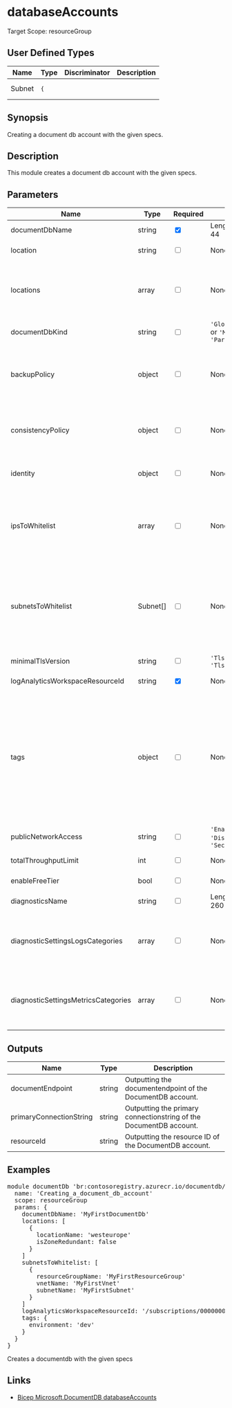 ﻿# databaseAccounts

Target Scope: resourceGroup

## User Defined Types
| Name | Type | Discriminator | Description
| -- |  -- | -- | -- |
| <a id="Subnet">Subnet</a>  | <pre>{</pre> |  |  | 

## Synopsis
Creating a document db account with the given specs.

## Description
This module creates a document db account with the given specs.

## Parameters
| Name | Type | Required | Validation | Default value | Description |
| -- |  -- | -- | -- | -- | -- |
| documentDbName | string | <input type="checkbox" checked> | Length between 3-44 | <pre></pre> | The name of the DocumentDB account. |
| location | string | <input type="checkbox"> | None | <pre>resourceGroup().location</pre> | The location of the DocumentDB account. Defaults to the resourcegroups location. |
| locations | array | <input type="checkbox"> | None | <pre>[<br>  {<br>    locationName: 'westeurope'<br>    isZoneRedundant: false<br>  }<br>]</pre> | The locations for the DocumentDB account. Defaults to one location (westeurope) without zone redundancy. |
| documentDbKind | string | <input type="checkbox"> | `'GlobalDocumentDB'` or `'MongoDB'` or `'Parse'` | <pre>'GlobalDocumentDB'</pre> | The kind of the DocumentDB account. Defaults to GlobalDocumentDB. |
| backupPolicy | object | <input type="checkbox"> | None | <pre>{<br>  type: 'Continuous'<br>  continuousModeProperties: {<br>    tier: 'Continuous7Days'<br>  }<br>}</pre> | The backup policy for this DocumentDB. Defaults to continuous backup for 7 days. |
| consistencyPolicy | object | <input type="checkbox"> | None | <pre>{<br>  defaultConsistencyLevel: 'Session'<br>  maxIntervalInSeconds: 5<br>  maxStalenessPrefix: 100<br>}</pre> | The consistency policy for this DocumentDB. Defaults to Session. |
| identity | object | <input type="checkbox"> | None | <pre>{<br>  type: 'SystemAssigned'<br>}</pre> | The identity for this DocumentDB. Defaults to SystemAssigned. |
| ipsToWhitelist | array | <input type="checkbox"> | None | <pre>[]</pre> | The IPs to whitelist for this DocumentDB. Defaults to empty.<br>Make sure to pass an array of objects with the following properties:<br>- ipAddressOrRange: The CIDR notation for the IP to whitelist (you are allowed to omit the suffix if its a /32.). Examples: 123.123.123.123 or 123.123.123.123/24 |
| subnetsToWhitelist | Subnet[] | <input type="checkbox"> | None | <pre>[]</pre> | The subnets to whitelist for this DocumentDB. Defaults to empty.<br>Make sure to pass an array of objects with the following properties:<br>- resourceGroupName: The name of the resourcegroup the vnet is in.<br>- vnetName: The name of the vnet.<br>- subnetName: The name of the subnet.<br>- subscriptionId: The subscription id of the vnet. (optional) |
| minimalTlsVersion | string | <input type="checkbox"> | `'Tls'` or `'Tls11'` or `'Tls12'` | <pre>'Tls12'</pre> |  |
| logAnalyticsWorkspaceResourceId | string | <input type="checkbox" checked> | None | <pre></pre> | The resource id of the Log Analytics workspace to send diagnostics data to. |
| tags | object | <input type="checkbox"> | None | <pre>{}</pre> | &nbsp;&nbsp;&nbsp;&nbsp;&nbsp;The tag object.<br>&nbsp;&nbsp;&nbsp;&nbsp;&nbsp;For example (in YAML):<br>&nbsp;&nbsp;&nbsp;&nbsp;&nbsp;&nbsp;&nbsp;ApplicationID: 1234<br>&nbsp;&nbsp;&nbsp;&nbsp;&nbsp;&nbsp;&nbsp;ApplicationName: MyCmdbAppName<br>&nbsp;&nbsp;&nbsp;&nbsp;&nbsp;&nbsp;&nbsp;ApplicationOwner: myproductowner@company.com<br>&nbsp;&nbsp;&nbsp;&nbsp;&nbsp;&nbsp;&nbsp;AppTechOwner: myteam@company.com<br>&nbsp;&nbsp;&nbsp;&nbsp;&nbsp;&nbsp;&nbsp;BillingIdentifier: 123456<br>&nbsp;&nbsp;&nbsp;&nbsp;&nbsp;&nbsp;&nbsp;BusinessUnit: MyBusinessUnit<br>&nbsp;&nbsp;&nbsp;&nbsp;&nbsp;&nbsp;&nbsp;CostType: Application<br>&nbsp;&nbsp;&nbsp;&nbsp;&nbsp;&nbsp;&nbsp;EnvironmentType: dev<br>&nbsp;&nbsp;&nbsp;&nbsp;&nbsp;&nbsp;&nbsp;PipelineBuildNumber: 2022.08.02-main<br>&nbsp;&nbsp;&nbsp;&nbsp;&nbsp;&nbsp;&nbsp;PipelineRunUrl: https://dev.azure.com/org/TeamProject/_build/results?buildId=1234&view=results |
| publicNetworkAccess | string | <input type="checkbox"> | `'Enabled'` or `'Disabled'` or `'SecuredByPerimeter'` | <pre>'Enabled'</pre> |  |
| totalThroughputLimit | int | <input type="checkbox"> | None | <pre>1000</pre> | The capacity for the DocumentDB account. Defaults to totallimit 1000 RU/s. |
| enableFreeTier | bool | <input type="checkbox"> | None | <pre>false</pre> | Enable free tier for the DocumentDB account. Defaults to false. |
| diagnosticsName | string | <input type="checkbox"> | Length between 1-260 | <pre>'AzurePlatformCentralizedLogging'</pre> | The name of the diagnostics. This defaults to `AzurePlatformCentralizedLogging`. |
| diagnosticSettingsLogsCategories | array | <input type="checkbox"> | None | <pre>[<br>  {<br>    categoryGroup: 'allLogs'<br>    enabled: true<br>  }<br>]</pre> | Which log categories to enable; This defaults to `allLogs`. For array/object format, please refer to [the docs](https://docs.microsoft.com/en-us/azure/templates/microsoft.insights/diagnosticsettings?tabs=bicep#logsettings). |
| diagnosticSettingsMetricsCategories | array | <input type="checkbox"> | None | <pre>[<br>  {<br>    categoryGroup: 'AllMetrics'<br>    enabled: true<br>  }<br>]</pre> | Which Metrics categories to enable; This defaults to `AllMetrics`. For array/object format, please refer to [the docs](https://docs.microsoft.com/en-us/azure/templates/microsoft.insights/diagnosticsettings?tabs=bicep&pivots=deployment-language-bicep#metricsettings). |

## Outputs
| Name | Type | Description |
| -- |  -- | -- |
| documentEndpoint | string | Outputting the documentendpoint of the DocumentDB account. |
| primaryConnectionString | string | Outputting the primary connectionstring of the DocumentDB account. |
| resourceId | string | Outputting the resource ID of the DocumentDB account. |

## Examples
<pre>
module documentDb 'br:contosoregistry.azurecr.io/documentdb/databaseaccounts:latest' = {
  name: 'Creating_a_document_db_account'
  scope: resourceGroup
  params: {
    documentDbName: 'MyFirstDocumentDb'
    locations: [
      {
        locationName: 'westeurope'
        isZoneRedundant: false
      }
    ]
    subnetsToWhitelist: [
      {
        resourceGroupName: 'MyFirstResourceGroup'
        vnetName: 'MyFirstVnet'
        subnetName: 'MyFirstSubnet'
      }
    ]
    logAnalyticsWorkspaceResourceId: '/subscriptions/00000000-0000-0000-0000-000000000000/resourceGroups/MyFirstResourceGroup/providers/Microsoft.OperationalInsights/workspaces/MyFirstLogAnalyticsWorkspace'
    tags: {
      environment: 'dev'
    }
  }
}
</pre>
<p>Creates a documentdb with the given specs</p>

## Links
- [Bicep Microsoft.DocumentDB databaseAccounts](https://learn.microsoft.com/en-us/azure/templates/microsoft.documentdb/databaseaccounts)
